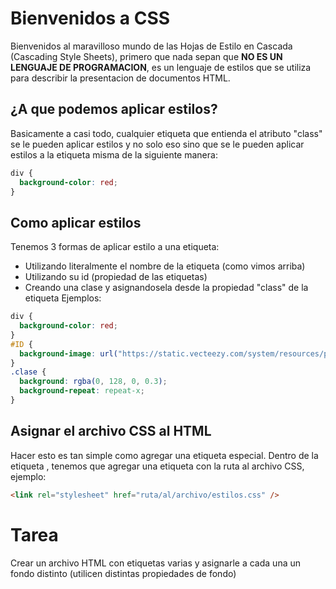 # Bienvenidos a CSS

Bienvenidos al maravilloso mundo de las Hojas de Estilo en Cascada (Cascading Style Sheets), primero que nada sepan que **NO ES UN LENGUAJE DE PROGRAMACION**, es un lenguaje de estilos que se utiliza para describir la presentacion de documentos HTML.

## ¿A que podemos aplicar estilos?

Basicamente a casi todo, cualquier etiqueta que entienda el atributo "class" se le pueden aplicar estilos y no solo eso sino que se le pueden aplicar estilos a la etiqueta misma de la siguiente manera:

```css
div {
  background-color: red;
}
```

## Como aplicar estilos

Tenemos 3 formas de aplicar estilo a una etiqueta:

- Utilizando literalmente el nombre de la etiqueta (como vimos arriba)
- Utilizando su id (propiedad de las etiquetas)
- Creando una clase y asignandosela desde la propiedad "class" de la etiqueta
  Ejemplos:

```css
div {
  background-color: red;
}
#ID {
  background-image: url("https://static.vecteezy.com/system/resources/previews/018/931/497/original/easter-egg-icon-png.png");
}
.clase {
  background: rgba(0, 128, 0, 0.3);
  background-repeat: repeat-x;
}
```

## Asignar el archivo CSS al HTML

Hacer esto es tan simple como agregar una etiqueta especial. Dentro de la etiqueta <head>, tenemos que agregar una etiqueta <link> con la ruta al archivo CSS, ejemplo:

```html
<link rel="stylesheet" href="ruta/al/archivo/estilos.css" />
```

# Tarea

Crear un archivo HTML con etiquetas varias y asignarle a cada una un fondo distinto (utilicen distintas propiedades de fondo)
